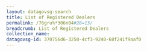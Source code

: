 ```yaml
---
layout: datagovsg-search
title: List of Registered Dealers
permalink: /76gru%*306n04#28=13/
breadcrumb: List of Registered Dealers
collection_name: 
datagovsg-id: 370756d6-3250-4cf3-9240-68f241f9aaf0
---
```

